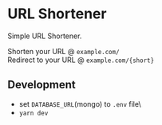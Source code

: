 # URL Shortener

Simple URL Shortener.

Shorten your URL @ `example.com/`\
Redirect to your URL @ `example.com/{short}`

## Development

- set `DATABASE_URL`(mongo) to `.env` file\
- `yarn dev`

